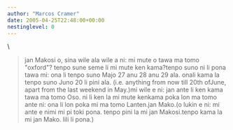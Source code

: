```yaml
---
author: "Marcos Cramer"
date: 2005-04-25T22:48:00+00:00
nestinglevel: 0
---
```

\
> jan Makosi o, sina wile ala wile a ni: mi mute o tawa ma
> tomo "oxford"? tenpo sune seme li mi mute ken kama?tenpo suno ni li pona tawa mi: ona li tenpo suno Majo 27 anu 28 anu 29 ala. onali kama la tenpo suno Juno 20 li pini ala. (i.e. anything from now till 20th ofJune, apart from the last weekend in May.)mi wile e ni: jan ante li ken kama tawa ma tomo Oso. ni li ken la mi mute kenkama poka lon ma tomo ante ni: ona li lon poka mi ma tomo Lanten.jan Mako.(o lukin e ni: mi ante e nimi mi pi toki pona. tenpo pini la mi jan Makosi.tenpo kama la mi jan Mako. lili li pona.)